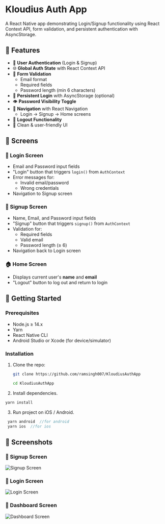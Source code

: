 # Kloudius Auth App

A React Native app demonstrating Login/Signup functionality using React Context API, form validation, and persistent authentication with AsyncStorage.

## 📱 Features

- 🔐 **User Authentication** (Login & Signup)
- 🌐 **Global Auth State** with React Context API
- 🧪 **Form Validation**
  - Email format
  - Required fields
  - Password length (min 6 characters)
- 💾 **Persistent Login** with AsyncStorage (optional)
- 👁️ **Password Visibility Toggle**
- 🔄 **Navigation** with React Navigation
  - Login → Signup → Home screens
- 🚪 **Logout Functionality**
- 🎨 Clean & user-friendly UI

## 📂 Screens

### 🔑 Login Screen
- Email and Password input fields
- "Login" button that triggers `login()` from `AuthContext`
- Error messages for:
  - Invalid email/password
  - Wrong credentials
- Navigation to Signup screen

### 📝 Signup Screen
- Name, Email, and Password input fields
- "Signup" button that triggers `signup()` from `AuthContext`
- Validation for:
  - Required fields
  - Valid email
  - Password length (≥ 6)
- Navigation back to Login screen

### 🏠 Home Screen
- Displays current user's **name** and **email**
- "Logout" button to log out and return to login

## 🚀 Getting Started

### Prerequisites
- Node.js ≥ 14.x
- Yarn
- React Native CLI
- Android Studio or Xcode (for device/simulator)

### Installation

1. Clone the repo:
   ```bash
   git clone https://github.com/ramsingh007/KloudiusAuthApp

   cd KloudiusAuthApp

2. Install dependencies.

```js
yarn install
```

3. Run project on iOS / Android.

```js
 yarn android  //for android
 yarn ios  //for ios
```
## 📸 Screenshots

### 🔐 Signup Screen
![Signup Screen](assets/demo/signup.jpg)

### 🔐 Login Screen
![Login Screen](assets/demo/login.jpg)

### 🔐 Dashboard Screen
![Dashboard Screen](assets/demo/dash.jpg)


